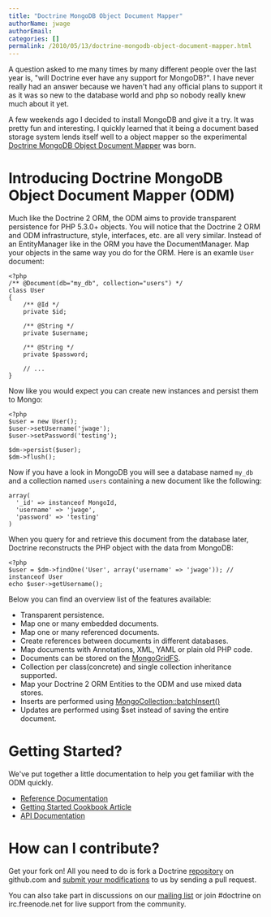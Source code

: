 ```yaml
---
title: "Doctrine MongoDB Object Document Mapper"
authorName: jwage
authorEmail:
categories: []
permalink: /2010/05/13/doctrine-mongodb-object-document-mapper.html
---
```

A question asked to me many times by many different people over the last
year is, "will Doctrine ever have any support for MongoDB?". I have
never really had an answer because we haven't had any official plans to
support it as it was so new to the database world and php so nobody
really knew much about it yet.

A few weekends ago I decided to install MongoDB and give it a try. It
was pretty fun and interesting. I quickly learned that it being a
document based storage system lends itself well to a object mapper so
the experimental [Doctrine MongoDB Object Document
Mapper](https://github.com/jwage/odm) was born.

Introducing Doctrine MongoDB Object Document Mapper (ODM)
=========================================================

Much like the Doctrine 2 ORM, the ODM aims to provide transparent
persistence for PHP 5.3.0+ objects. You will notice that the Doctrine 2
ORM and ODM infrastructure, style, interfaces, etc. are all very
similar. Instead of an EntityManager like in the ORM you have the
DocumentManager. Map your objects in the same way you do for the ORM.
Here is an examle `User` document:

~~~~ {.sourceCode .php}
<?php
/** @Document(db="my_db", collection="users") */
class User
{
    /** @Id */
    private $id;

    /** @String */
    private $username;

    /** @String */
    private $password;

    // ...
}
~~~~

Now like you would expect you can create new instances and persist them
to Mongo:

~~~~ {.sourceCode .php}
<?php
$user = new User();
$user->setUsername('jwage');
$user->setPassword('testing');

$dm->persist($user);
$dm->flush();
~~~~

Now if you have a look in MongoDB you will see a database named `my_db`
and a collection named `users` containing a new document like the
following:

    array(
      '_id' => instanceof MongoId,
      'username' => 'jwage',
      'password' => 'testing'
    )

When you query for and retrieve this document from the database later,
Doctrine reconstructs the PHP object with the data from MongoDB:

~~~~ {.sourceCode .php}
<?php
$user = $dm->findOne('User', array('username' => 'jwage')); // instanceof User
echo $user->getUsername();
~~~~

Below you can find an overview list of the features available:

-   Transparent persistence.
-   Map one or many embedded documents.
-   Map one or many referenced documents.
-   Create references between documents in different databases.
-   Map documents with Annotations, XML, YAML or plain old PHP code.
-   Documents can be stored on the
    [MongoGridFS](https://secure.php.net/MongoGridFS).
-   Collection per class(concrete) and single collection inheritance
    supported.
-   Map your Doctrine 2 ORM Entities to the ODM and use mixed data
    stores.
-   Inserts are performed using
    [MongoCollection::batchInsert()](http://us.php.net/manual/en/mongocollection.batchinsert.php)
-   Updates are performed using \$set instead of saving the entire
    document.

Getting Started?
================

We've put together a little documentation to help you get familiar with
the ODM quickly.

-   [Reference
    Documentation](https://www.doctrine-project.org/projects/mongodb_odm/1.0/docs/reference/en)
-   [Getting Started Cookbook
    Article](https://www.doctrine-project.org/projects/mongodb_odm/1.0/docs/cookbook/getting-started/en)
-   [API
    Documentation](https://www.doctrine-project.org/projects/mongodb_odm/1.0/api)

How can I contribute?
=====================

Get your fork on! All you need to do is fork a Doctrine
[repository](https://github.com/doctrine) on github.com and [submit your
modifications](https://github.com/guides/fork-a-project-and-submit-your-modifications/7)
to us by sending a pull request.

You can also take part in discussions on our [mailing
list](https://groups.google.com/forum/#!forum/doctrine-user) or join \#doctrine
on irc.freenode.net for live support from the community.
